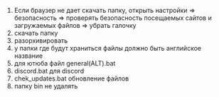 1. Если браузер не дает скачать папку, открыть настройки => безопасность => проверять безопасность посещаемых сайтов и загружаемых файлов => убрать галочку
2. скачать папку
3. разорхивировать
4. у папки где будут храниться файлы должно быть английское название
5. для ютюба файл general(ALT).bat
6. discord.bat для discord
7. chek_updates.bat обновление файлов
8. папку bin не удалять
